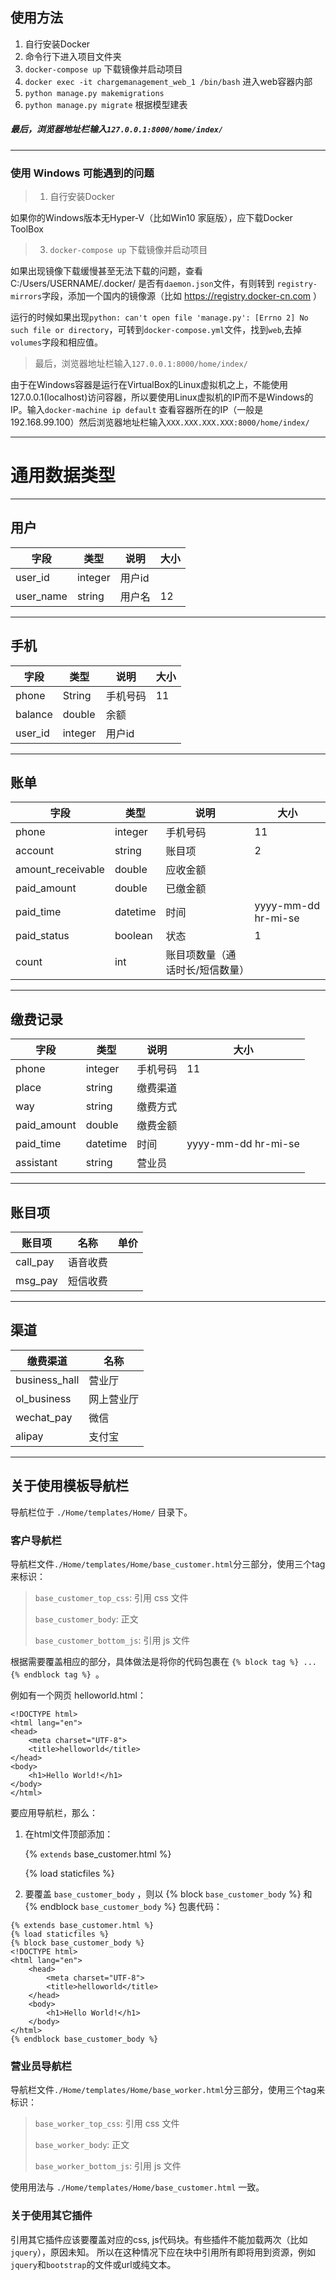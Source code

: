 ﻿## 使用方法

1. 自行安装Docker
2. 命令行下进入项目文件夹
3. `docker-compose up`   下载镜像并启动项目
4. `docker exec -it chargemanagement_web_1 /bin/bash` 进入web容器内部
5. `python manage.py makemigrations`
6. `python manage.py migrate`  根据模型建表

#####  最后，浏览器地址栏输入`127.0.0.1:8000/home/index/`
---

### 使用 Windows 可能遇到的问题

> 1. 自行安装Docker

如果你的Windows版本无Hyper-V（比如Win10 家庭版），应下载Docker ToolBox

> 3. `docker-compose up`   下载镜像并启动项目

如果出现镜像下载缓慢甚至无法下载的问题，查看 C:/Users/USERNAME/.docker/ 是否有`daemon.json`文件，有则转到 `registry-mirrors`字段，添加一个国内的镜像源（比如 https://registry.docker-cn.com ）

运行的时候如果出现`python: can't open file 'manage.py': [Errno 2] No such file or directory`，可转到`docker-compose.yml`文件，找到`web`,去掉`volumes`字段和相应值。

> 最后，浏览器地址栏输入`127.0.0.1:8000/home/index/`

由于在Windows容器是运行在VirtualBox的Linux虚拟机之上，不能使用127.0.0.1(localhost)访问容器，所以要使用Linux虚拟机的IP而不是Windows的IP。输入`docker-machine ip default` 查看容器所在的IP（一般是192.168.99.100）然后浏览器地址栏输入`XXX.XXX.XXX.XXX:8000/home/index/`

---

# 通用数据类型 #


---
## 用户 ##

| 字段 | 类型 | 说明 | 大小|
| ---- | ---- | ---- | ----|
|    user_id  |integer|用户id|
|user_name|string|用户名|12|

---

手机
--
| 字段 | 类型 | 说明 | 大小|
| ---- | ---- | ---- | ----|
|  phone |String|手机号码|11|
|balance|double|余额|
|user_id|integer|用户id|

---


## 账单 ##

| 字段 | 类型 | 说明 | 大小|
| ---- | ---- | ---- | ----|
|phone|integer|手机号码|11|
|account|string|账目项|2|
|amount_receivable|double|应收金额|
|paid_amount|double|已缴金额|
|paid_time|datetime|时间|yyyy-mm-dd hr-mi-se|
|paid_status|boolean|状态|1|
|count|int|账目项数量（通话时长/短信数量）|

---

## 缴费记录 ##
| 字段 | 类型 | 说明 | 大小|
| ---- | ---- | ---- | ----|
|phone|integer|手机号码|11|
|place|string|缴费渠道|
|way|string|缴费方式|
|paid_amount|double|缴费金额|
|paid_time|datetime|时间|yyyy-mm-dd hr-mi-se|
|assistant|string|营业员|




---
## 账目项 ##
| 账目项 | 名称 | 单价 |
| ---- | ---- | ---- | 
|call_pay|语音收费|
|msg_pay|短信收费|


---
## 渠道 ##

| 缴费渠道 | 名称 | 
| ---- | ---- | 
|business_hall|营业厅|
|ol_business|网上营业厅|
|wechat_pay|微信|
|alipay|支付宝|

---


## 关于使用模板导航栏

导航栏位于 `./Home/templates/Home/` 目录下。

### 客户导航栏 

导航栏文件`./Home/templates/Home/base_customer.html`分三部分，使用三个tag来标识：
> `base_customer_top_css`: 引用 css 文件
> 
> `base_customer_body`: 正文
>
> `base_customer_bottom_js`: 引用 js 文件
>
根据需要覆盖相应的部分，具体做法是将你的代码包裹在 ```{% block tag %} ... {% endblock tag %} ```。

例如有一个网页 helloworld.html：

    <!DOCTYPE html>
    <html lang="en">
    <head>
        <meta charset="UTF-8">
        <title>helloworld</title>
    </head>
    <body>
        <h1>Hello World!</h1>
    </body>
    </html>
    
要应用导航栏，那么：

1. 在html文件顶部添加：
    
    {% `extends` base_customer.html %}
    
    {% load staticfiles %}    


2. 要覆盖 `base_customer_body` ，则以 {% block `base_customer_body` %} 和 {% endblock `base_customer_body` %} 包裹代码：

```
{% extends base_customer.html %}
{% load staticfiles %}  
{% block base_customer_body %}
<!DOCTYPE html>
<html lang="en">
    <head>
        <meta charset="UTF-8">
        <title>helloworld</title>
    </head>
    <body>
        <h1>Hello World!</h1>
    </body>
</html>
{% endblock base_customer_body %}
```
    
### 营业员导航栏

导航栏文件`./Home/templates/Home/base_worker.html`分三部分，使用三个tag来标识：
> `base_worker_top_css`: 引用 css 文件
> 
> `base_worker_body`: 正文
>
> `base_worker_bottom_js`: 引用 js 文件
>
使用用法与 `./Home/templates/Home/base_customer.html` 一致。

### 关于使用其它插件
引用其它插件应该要覆盖对应的css, js代码块。有些插件不能加载两次（比如`jquery`），原因未知。
所以在这种情况下应在块中引用所有即将用到资源，例如`jquery`和`bootstrap`的文件或url或纯文本。



